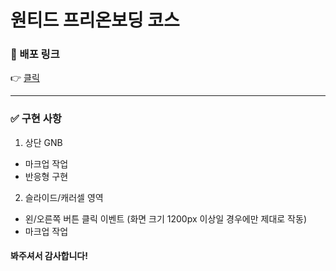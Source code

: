 # 원티드 프리온보딩 코스
### 🔗 배포 링크
👉 [클릭](https://jihobok-wanted-pre-onboarding.netlify.app/)

---------
### ✅ 구현 사항
1. 상단 GNB
 * 마크업 작업
 * 반응형 구현
2. 슬라이드/캐러셀 영역
 * 왼/오른쪽 버튼 클릭 이벤트 (화면 크기 1200px 이상일 경우에만 제대로 작동)
 * 마크업 작업

#### 봐주셔서 감사합니다!
